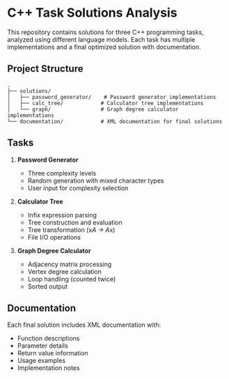 # C++ Task Solutions Analysis

This repository contains solutions for three C++ programming tasks, analyzed using different language models. Each task has multiple implementations and a final optimized solution with documentation.

## Project Structure

```
.
├── solutions/
│   ├── password_generator/    # Password generator implementations
│   ├── calc_tree/            # Calculator tree implementations
│   └── graph/                # Graph degree calculator implementations
└── documentation/            # XML documentation for final solutions
```

## Tasks

1. **Password Generator**
   - Three complexity levels
   - Random generation with mixed character types
   - User input for complexity selection

2. **Calculator Tree**
   - Infix expression parsing
   - Tree construction and evaluation
   - Tree transformation (x*A → A*x)
   - File I/O operations

3. **Graph Degree Calculator**
   - Adjacency matrix processing
   - Vertex degree calculation
   - Loop handling (counted twice)
   - Sorted output

## Documentation

Each final solution includes XML documentation with:
- Function descriptions
- Parameter details
- Return value information
- Usage examples
- Implementation notes 
